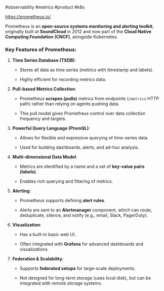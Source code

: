 #observability #metrics #product #k8s 

https://prometheus.io/

Prometheus is an **open-source systems monitoring and alerting toolkit**, originally built at **SoundCloud** in 2012 and now part of the **Cloud Native Computing Foundation (CNCF)**, alongside Kubernetes.

### Key Features of Prometheus:

1. **Time Series Database (TSDB)**:
    
    - Stores all data as time series (metrics with timestamp and labels).
        
    - Highly efficient for recording metrics data.
        
2. **Pull-based Metrics Collection**:
    
    - Prometheus **scrapes (pulls)** metrics from endpoints (`/metrics` HTTP path) rather than relying on agents pushing data.
        
    - This pull model gives Prometheus control over data collection frequency and targets.
        
3. **Powerful Query Language (PromQL)**:
    
    - Allows for flexible and expressive querying of time-series data.
        
    - Used for building dashboards, alerts, and ad-hoc analysis.
        
4. **Multi-dimensional Data Model**:
    
    - Metrics are identified by a name and a set of **key-value pairs (labels)**.
        
    - Enables rich querying and filtering of metrics.
        
5. **Alerting**:
    
    - Prometheus supports defining **alert rules**.
        
    - Alerts are sent to an **Alertmanager** component, which can route, deduplicate, silence, and notify (e.g., email, Slack, PagerDuty).
        
6. **Visualization**:
    
    - Has a built-in basic web UI.
        
    - Often integrated with **Grafana** for advanced dashboards and visualizations.
        
7. **Federation & Scalability**:
    
    - Supports **federated setups** for large-scale deployments.
        
    - Not designed for long-term storage (uses local disk), but can be integrated with remote storage systems.